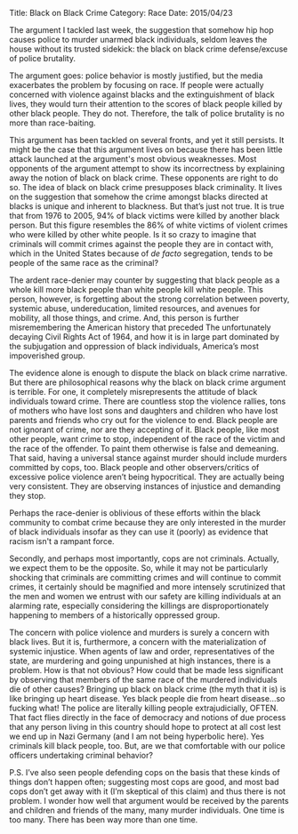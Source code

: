 Title: Black on Black Crime
Category: Race
Date: 2015/04/23

The argument I tackled last week, the suggestion that somehow hip hop causes police to murder unarmed black individuals, seldom leaves the house without its trusted sidekick: the black on black crime defense/excuse of police brutality.

The argument goes: police behavior is mostly justified, but the media exacerbates the problem by focusing on race. If people were actually concerned with violence against blacks and the extinguishment of black lives, they would turn their attention to the scores of black people killed by other black people. They do not. Therefore, the talk of police brutality is no more than race-baiting.

This argument has been tackled on several fronts, and yet it still persists. It might be the case that this argument lives on because there has been little attack launched at the argument's most obvious weaknesses. Most opponents of the argument attempt to show its incorrectness by explaining away the notion of black on black crime. These opponents are right to do so. The idea of black on black crime presupposes black criminality. It lives on the suggestion that somehow the crime amongst blacks directed at blacks is unique and inherent to blackness. But  that’s just not true. It is true that from 1976 to 2005, 94% of black victims were killed by another black person. But this figure resembles the 86% of white victims of violent crimes who were killed by other white people. Is it so crazy to imagine that criminals will commit crimes against the people they are in contact with, which in the United States because of *de facto* segregation, tends to be people of the same race as the criminal?

The ardent race-denier may counter by suggesting that black people as a whole kill more black people than white people kill white people. This person, however, is forgetting about the strong correlation between poverty, systemic abuse, undereducation, limited resources, and avenues for mobility, all those things, and crime. And, this person is further misremembering the American history that preceded The unfortunately decaying Civil Rights Act of 1964, and how it is in large part dominated by the subjugation and oppression of black individuals, America’s most impoverished group.

The evidence alone is enough to dispute the black on black crime narrative. But there are philosophical reasons why the black on black crime argument is terrible. For one, it completely misrepresents the attitude of black individuals toward crime. There are countless stop the violence rallies, tons of mothers who have lost sons and daughters and children who have lost parents and friends who cry out for the violence to end. Black people are not ignorant of crime, nor are they accepting of it. Black people, like most other people, want crime to stop, independent of the race of the victim and the race of the offender. To paint them otherwise is false and demeaning. That said, having a universal stance against murder should include murders committed by cops, too. Black people and other observers/critics of excessive police violence aren’t being hypocritical. They are actually being very consistent. They are observing instances of injustice and demanding they stop.

Perhaps the race-denier is oblivious of these efforts within the black community to combat crime because they are only interested in the murder of black individuals insofar as they can use it (poorly) as evidence that racism isn't a rampant force.

Secondly, and perhaps most importantly, cops are not criminals. Actually, we expect them to be the opposite. So, while it may not be particularly shocking that criminals are committing crimes and will continue to commit crimes, it certainly should be magnified and more intensely scrutinized that the men and women we entrust with our safety are killing individuals at an alarming rate, especially considering the killings are disproportionately happening to members of a historically oppressed group.

The concern with police violence and murders is surely a concern with black lives. But it is, furthermore, a concern with the materialization of systemic injustice. When agents of law and order, representatives of the state, are murdering and going unpunished at high instances, there is a problem. How is that not obvious? How could that be made less significant by observing that members of the same race of the murdered individuals die of other causes? Bringing up black on black crime (the myth that it is) is like bringing up heart disease. Yes black people die from heart disease...so fucking what! The police are literally killing people extrajudicially, OFTEN. That fact flies directly in the face of democracy and notions of due process that any person living in this country should hope to protect at all cost lest we end up in Nazi Germany (and I am not being hyperbolic here). Yes criminals kill black people, too. But, are we that comfortable with our police officers undertaking criminal behavior?

P.S. I’ve also seen people defending cops on the basis that these kinds of things don’t happen often; suggesting most cops are good, and most bad cops don’t get away with it (I’m skeptical of this claim) and thus there is not problem. I wonder how well that argument would be received by the parents and children and friends of the many, many murder individuals. One time is too many. There has been way more than one time.
